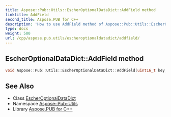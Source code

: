 ```yaml
---
title: Aspose::Pub::Utils::EscherOptionalDataDict::AddField method
linktitle: AddField
second_title: Aspose.PUB for C++
description: 'How to use AddField method of Aspose::Pub::Utils::EscherOptionalDataDict class in C++.'
type: docs
weight: 500
url: /cpp/aspose.pub.utils/escheroptionaldatadict/addfield/
---
```

## EscherOptionalDataDict::AddField method




```cpp
void Aspose::Pub::Utils::EscherOptionalDataDict::AddField(uint16_t key, uint32_t value)
```

## See Also

* Class [EscherOptionalDataDict](../)
* Namespace [Aspose::Pub::Utils](../../)
* Library [Aspose.PUB for C++](../../../)

